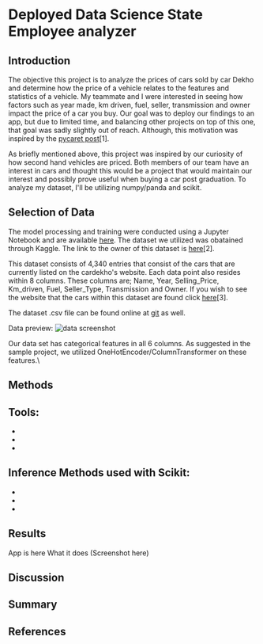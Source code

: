 # Deployed Data Science State Employee analyzer


## Introduction

The objective this project is to analyze the prices of cars sold by car Dekho and determine how the price of a vehicle relates to the features and statistics of a vehicle. My teammate and I were interested in seeing how factors such as year made, km driven, fuel, seller, transmission and owner impact the price of a car you buy. Our goal was to deploy our findings to an app, but due to limited time, and balancing other projects on top of this one, that goal was sadly slightly out of reach. Although, this motivation was inspired by the [pycaret post](https://towardsdatascience.com/build-and-deploy-machine-learning-web-app-using-pycaret-and-streamlit-28883a569104)[1].

As briefly mentioned above, this project was inspired by our curiosity of how second hand vehicles are priced. Both members of our team have an interest in cars and thought this would be a project that would maintain our interest and possibly prove useful when buying a car post graduation. To analyze my dataset, I'll be utilizing numpy/panda and scikit.

## Selection of Data

The model processing and training were conducted using a Jupyter Notebook and are available [here](https://jupyter.cs.wit.edu/user/serpaw/notebooks/Car%20Data.ipynb). The dataset we utilized was obatained through Kaggle. The link to the owner of this dataset is [here](https://www.kaggle.com/nehalbirla/vehicle-dataset-from-cardekho)[2].

This dataset consists of 4,340 entries that consist of the cars that are currently listed on the cardekho's website. Each data point also resides within 8 columns. These columns are; Name, Year, Selling_Price, Km_driven, Fuel, Seller_Type, Transmission and Owner. If you wish to see the website that the cars within this dataset are found click [here](https://www.cardekho.com/)[3].

The dataset .csv file can be found online at [git](https://github.com/serpawatwit/-dsFinal/blob/main/CAR%20DETAILS%20FROM%20CAR%20DEKHO.csv) as well. 

Data preview:
![data screenshot](./data_preview.PNG.PNG)

Our data set has categorical features in all 6 columns. As suggested in the sample project, we utilized OneHotEncoder/ColumnTransformer on these features.\

## Methods
Tools:
- 
- 
- 
- 

Inference Methods used with Scikit:
- 
- 
- 
- 

## Results
App is here
What it does
(Screenshot here)

## Discussion

## Summary

## References
